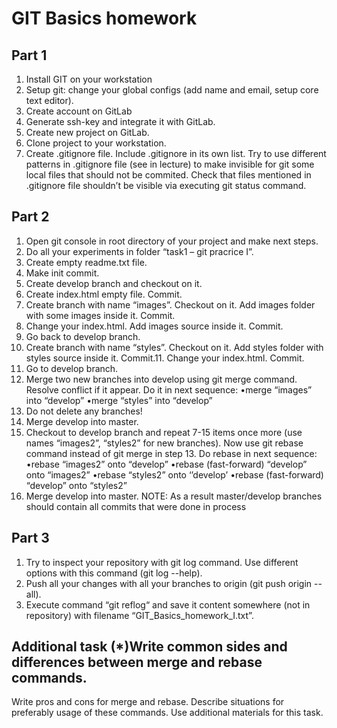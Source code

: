# GIT Basics homework
## Part 1
1. Install GIT on your workstation
2. Setup git: change your global configs (add name and email, setup core text editor).
3. Create account on GitLab
4. Generate ssh-key and integrate it with GitLab.
5. Create new project on GitLab.
6. Clone project to your workstation.
7. Create .gitignore file. Include .gitignore in its own list. Try to use different patterns in
.gitignore file (see in lecture) to make invisible for git some local files that should not be
commited. Check that files mentioned in .gitignore file shouldn’t be visible via executing git
status command.
## Part 2
1. Open git console in root directory of your project and make next steps.
2. Do all your experiments in folder “task1 – git pracrice I”.
3. Create empty readme.txt file.
4. Make init commit.
5. Create develop branch and checkout on it.
6. Create index.html empty file. Commit.
7. Create branch with name “images”. Checkout on it. Add images folder with some images
inside it. Commit.
8. Change your index.html. Add images source inside it. Commit.
9. Go back to develop branch.
10. Create branch with name “styles”. Checkout on it. Add styles folder with styles source inside
it. Commit.11. Change your index.html. Commit.
12. Go to develop branch.
13. Merge two new branches into develop using git merge command. Resolve conflict if it
appear. Do it in next sequence:
•merge “images” into “develop”
•merge “styles” into “develop”
14. Do not delete any branches!
15. Merge develop into master.
16. Checkout to develop branch and repeat 7-15 items once more (use names “images2”,
“styles2” for new branches). Now use git rebase command instead of git merge in step 13.
Do rebase in next sequence:
•rebase “images2” onto “develop”
•rebase (fast-forward) “develop” onto “images2”
•rebase “styles2” onto ‘’develop’
•rebase (fast-forward) “develop” onto “styles2”
17. Merge develop into master.
NOTE: As a result master/develop branches should contain all commits that were done in
process
## Part 3
1. Try to inspect your repository with git log command. Use different options with this
command (git log --help).
2. Push all your changes with all your branches to origin (git push origin --all).
3. Execute command “git reflog“ and save it content somewhere (not in repository) with
filename “GIT_Basics_homework_I.txt”.
## Additional task (*)Write common sides and differences between merge and rebase commands.
Write pros and cons for merge and rebase. Describe situations for preferably usage of these
commands.
Use additional materials for this task.

